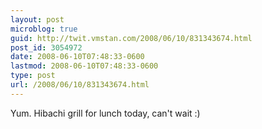 ```yaml
---
layout: post
microblog: true
guid: http://twit.vmstan.com/2008/06/10/831343674.html
post_id: 3054972
date: 2008-06-10T07:48:33-0600
lastmod: 2008-06-10T07:48:33-0600
type: post
url: /2008/06/10/831343674.html
---
```

Yum. Hibachi grill for lunch today, can't wait :)
